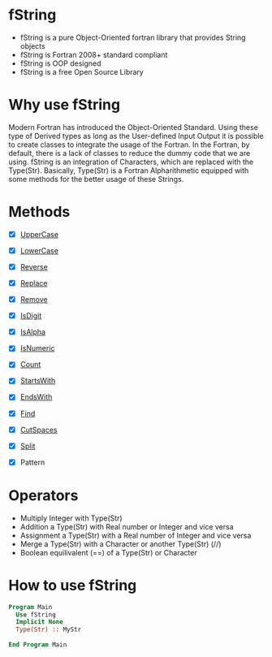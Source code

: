 
# fString




- fString is a pure Object-Oriented fortran library that provides String objects 
- fString is Fortran 2008+ standard compliant
- fString is OOP designed
- fString is a free Open Source Library 

# Why use fString

Modern Fortran has introduced the Object-Oriented Standard. Using these type of Derived types as long as the User-defined Input Output it is possible to create classes to integrate the usage of the Fortran. In the Fortran, by default, there is a lack of classes to reduce the dummy code that we are using. fString is an integration of Characters, which are replaced with the Type(Str). Basically, Type(Str) is a Fortran Alpharithmetic equipped with some methods for the better usage of these Strings.

# Methods 


+ [x] [UpperCase](https://github.com/dpettas/fString/wiki/UpperCase-LowerCase) 
+ [x] [LowerCase](https://github.com/dpettas/fString/wiki/UpperCase-LowerCase)
+ [x] [Reverse](https://github.com/dpettas/fString/wiki/Reverse)
+ [x] [Replace](https://github.com/dpettas/fString/wiki/Replace)
+ [x] [Remove](https://github.com/dpettas/fString/wiki/Remove)
+ [x] [IsDigit](https://github.com/dpettas/fString/wiki/IsDigit-IsNumeric-IsAlpha)
+ [x] [IsAlpha](https://github.com/dpettas/fString/wiki/IsDigit-IsNumeric-IsAlpha)
+ [x] [IsNumeric](https://github.com/dpettas/fString/wiki/IsDigit-IsNumeric-IsAlpha)
+ [x] [Count](https://github.com/dpettas/fString/wiki/Count)
+ [x] [StartsWith](https://github.com/dpettas/fString/wiki/StartsWith-EndsWith)
+ [x] [EndsWith](https://github.com/dpettas/fString/wiki/StartsWith-EndsWith)
+ [x] [Find](https://github.com/dpettas/fString/wiki/Find)
+ [x] [CutSpaces](https://github.com/dpettas/fString/wiki/CutSpaces)
+ [x] [Split](https://github.com/dpettas/fString/wiki/Split)
+ [x] Pattern


# Operators
+ Multiply Integer with Type(Str)
+ Addition a Type(Str) with Real number or Integer and vice versa
+ Assignment a Type(Str) with a Real number of Integer and vice versa
+ Merge a Type(Str) with a Character or another Type(Str) (//)
+ Boolean equilivalent (==) of a Type(Str) or Character

# How to use fString

```fortran
Program Main 
  Use fString
  Implicit None 
  Type(Str) :: MyStr  
  
End Program Main 
```
